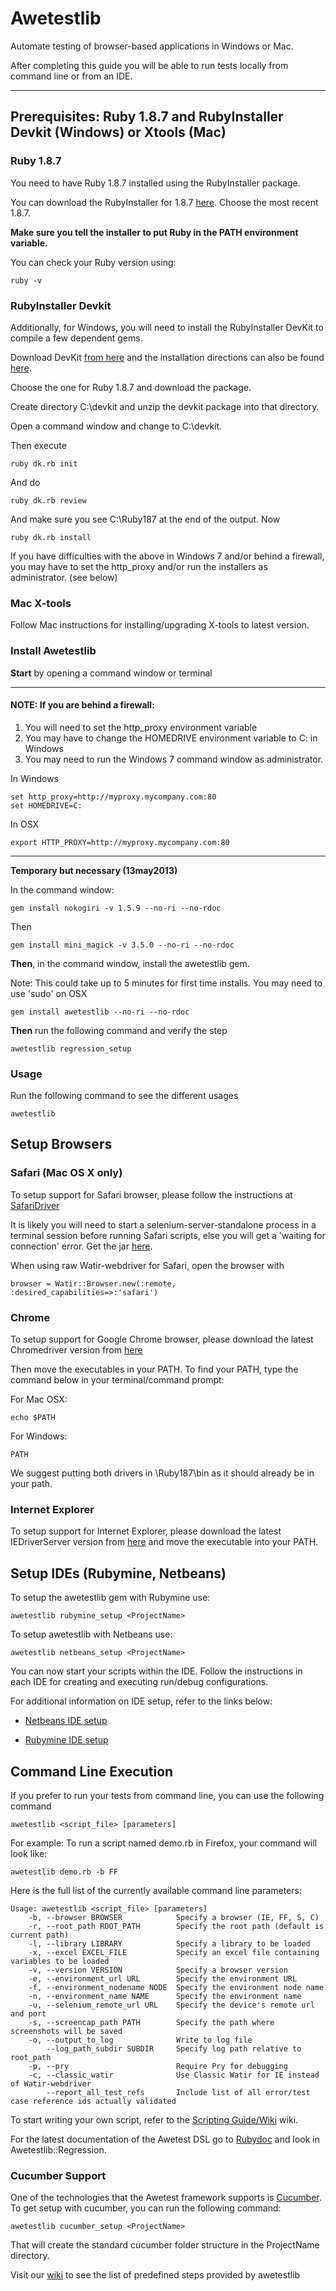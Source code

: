 Awetestlib
==========

Automate testing of browser-based applications in Windows or Mac.

After completing this guide you will be able to run tests locally from command line or from an IDE.

------------
## Prerequisites: Ruby 1.8.7 and RubyInstaller Devkit (Windows) or Xtools (Mac)

### Ruby 1.8.7
You need to have Ruby 1.8.7 installed using the RubyInstaller package.

You can download the RubyInstaller for 1.8.7
[here](http://rubyinstaller.org/downloads/).  Choose the most recent 1.8.7.

**Make sure you tell the installer to put Ruby in the PATH environment variable.**

You can check your Ruby version using:

    ruby -v

### RubyInstaller Devkit
Additionally, for Windows, you will need to install the RubyInstaller DevKit to compile a few dependent gems.

Download DevKit
[from here](http://rubyinstaller.org/downloads/)
and the installation directions can also be found
[here](https://github.com/oneclick/rubyinstaller/wiki/Development-Kit).

Choose the one for Ruby 1.8.7 and download the package.

Create directory C:\devkit and unzip the devkit package into that directory.

Open a command window and change to C:\devkit.

Then execute

	ruby dk.rb init

And do

	ruby dk.rb review

And make sure you see C:\Ruby187 at the end of the output.  Now

	ruby dk.rb install

If you have difficulties with the above in Windows 7 and/or behind a firewall, you may have to set the http_proxy and/or run the installers as administrator. (see below)

### Mac X-tools

Follow Mac instructions for installing/upgrading X-tools to latest version.

### Install Awetestlib

**Start** by opening a command window or terminal

----------

#### NOTE: If you are behind a firewall:

1. You will need to set the http_proxy environment variable
2. You may have to change the HOMEDRIVE environment variable to C: in Windows
3. You may need to run the Windows 7 command window as administrator.

In Windows

	set http_proxy=http://myproxy.mycompany.com:80
	set HOMEDRIVE=C:

In OSX

	export HTTP_PROXY=http://myproxy.mycompany.com:80


----------
**Temporary but necessary (13may2013)**

In the command window:

	gem install nokogiri -v 1.5.9 --no-ri --no-rdoc

Then

	gem install mini_magick -v 3.5.0 --no-ri --no-rdoc

**Then**, in the command window, install the awetestlib gem.

Note: This could take up to 5 minutes for first time installs.  You may need to use 'sudo' on OSX

    gem install awetestlib --no-ri --no-rdoc

**Then** run the following command and verify the step

    awetestlib regression_setup

### Usage

Run the following command to see the different usages

    awetestlib

## Setup Browsers
### Safari (Mac OS X only)
To setup support for Safari browser, please follow the instructions at [SafariDriver](http://code.google.com/p/selenium/wiki/SafariDriver)

It is likely you will need to start a selenium-server-standalone process in a terminal session before running Safari scripts, else you will get a 'waiting for connection' error. Get the jar [here](https://code.google.com/p/selenium/downloads/list).

When using raw Watir-webdriver for Safari, open the browser with

    browser = Watir::Browser.new(:remote, :desired_capabilities=>:'safari')

### Chrome
To setup support for Google Chrome browser, please download the latest Chromedriver version from [here](http://code.google.com/p/chromedriver/downloads/list)

Then move the executables in your PATH. To find your PATH, type the command below in your terminal/command prompt:

For Mac OSX:

    echo $PATH

For Windows:

    PATH

We suggest putting both drivers in \Ruby187\bin as it should already be in your path.

### Internet Explorer
To setup support for Internet Explorer, please download the latest IEDriverServer version from [here](http://code.google.com/p/selenium/downloads/list)
and move the executable into your PATH.


## Setup IDEs (Rubymine, Netbeans)

To setup the awetestlib gem with Rubymine use:

    awetestlib rubymine_setup <ProjectName>

To setup awetestlib with Netbeans use:

    awetestlib netbeans_setup <ProjectName>

You can now start your scripts within the IDE. Follow the instructions in each IDE for creating and executing run/debug configurations.

For additional information on IDE setup, refer to the links below:

  - [Netbeans IDE setup](https://github.com/3qilabs/awetestlib/blob/develop/netbeans_setup.md)

  - [Rubymine IDE setup](https://github.com/3qilabs/awetestlib/blob/develop/rubymine_setup.md)

## Command Line Execution
If you prefer to run your tests from command line, you can use the following command

  `awetestlib <script_file> [parameters]`

  For example: To run a script named demo.rb in Firefox, your command will look like:

  `awetestlib demo.rb -b FF`

Here is the full list of the currently available command line parameters:

    Usage: awetestlib <script_file> [parameters]
        -b, --browser BROWSER            Specify a browser (IE, FF, S, C)
        -r, --root_path ROOT_PATH        Specify the root path (default is current path)
        -l, --library LIBRARY            Specify a library to be loaded
        -x, --excel EXCEL_FILE           Specify an excel file containing variables to be loaded
        -v, --version VERSION            Specify a browser version
        -e, --environment_url URL        Specify the environment URL
        -f, --environment_nodename NODE  Specify the environment node name
        -n, --environment_name NAME      Specify the environment name
        -u, --selenium_remote_url URL    Specify the device's remote url and port
        -s, --screencap_path PATH        Specify the path where screenshots will be saved
        -o, --output_to_log              Write to log file
            --log_path_subdir SUBDIR     Specify log path relative to root_path
		-p, --pry						 Require Pry for debugging
		-c, --classic_watir				 Use Classic Watir for IE instead of Watir-webdriver
            --report_all_test_refs       Include list of all error/test case reference ids actually validated

To start writing your own script, refer to the [Scripting Guide/Wiki](https://github.com/3qilabs/awetestlib/wiki/Getting-Started---Scripting) wiki.

For the latest documentation of the Awetest DSL go to [Rubydoc](http://rubydoc.info/gems/awetestlib) and look in Awetestlib::Regression.

### Cucumber Support

One of the technologies that the Awetest framework supports is [Cucumber](http://cukes.info/). To get setup with cucumber, you can run the following command:

`awetestlib cucumber_setup <ProjectName>`

That will create the standard cucumber folder structure in the ProjectName directory.

Visit our [wiki](https://github.com/3qilabs/awetestlib/wiki/Predefined-Cucumber-Web-Steps) to see the list of predefined steps provided by awetestlib


